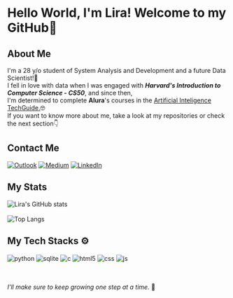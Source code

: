 # Hello World, I'm Lira! Welcome to my GitHub👋

## About Me
I'm a 28 y/o student of System Analysis and Development and a future Data Scientist!🚀 <br/>
I fell in love with data when I was engaged with ***Harvard's Introduction to Computer Science - CS50***, and since then, <br/>
I'm determined to complete **Alura**'s courses in the [Artificial Inteligence TechGuide.](https://techguide.sh/pt-BR/path/inteligencia-artificial/)🤓<br/>
If you want to know more about me, take a look at my repositories or check the next section👇

## Contact Me
[![Outlook](https://img.shields.io/badge/Microsoft_Outlook-0078D4?style=for-the-badge&logo=mliradacosta@outlook.com&logoColor=white)](mliradacosta@outlook.com)
[![Medium](https://img.shields.io/badge/Medium-12100E?style=for-the-badge&logo=medium.com/@mliradacosta&logoColor=white)](https://medium.com/@mliradacosta)
[![LinkedIn](https://img.shields.io/badge/LinkedIn-0077B5?style=for-the-badge&logo=linkedin.com/in/lirapro/&logoColor=white)](https://www.linkedin.com/in/lirapro/)
<br/>


## My Stats
![Lira's GitHub stats](https://github-readme-stats.vercel.app/api?username=Mlira05&show_icons=true&theme=radical) 
<br/>
<br/>
![Top Langs](https://github-readme-stats.vercel.app/api/top-langs/?username=Mlira05&hide_progress=true)
<br/>
## My Tech Stacks ⚙️

<div style="display: inline_block">
  <img align="center" alt="python" src="https://img.shields.io/badge/Python-14354C?style=for-the-badge&logo=python&logoColor=white" />
  <img align="center" alt="sqlite" src="https://img.shields.io/badge/SQLite-07405E?style=for-the-badge&logo=sqlite&logoColor=white" />
  <img align="center" alt="c" src="https://img.shields.io/badge/C-00599C?style=for-the-badge&logo=c&logoColor=white" />
  <img align="center" alt="html5" src="https://img.shields.io/badge/HTML5-E34F26?style=for-the-badge&logo=html5&logoColor=white" />
  <img align="center" alt="css" src="https://img.shields.io/badge/CSS3-1572B6?style=for-the-badge&logo=css3&logoColor=white" />
  <img align="center" alt="js" src="https://img.shields.io/badge/JavaScript-F7DF1E?style=for-the-badge&logo=javascript&logoColor=black" />
</div><br/>
<br/>

*I'll make sure to keep growing one step at a time.* 🙏

